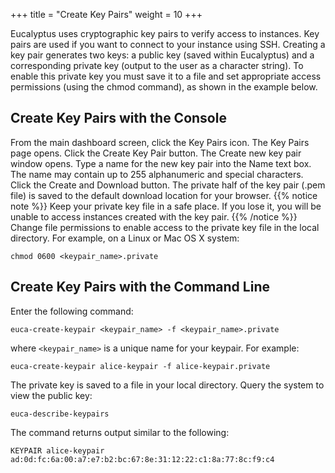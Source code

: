 +++
title = "Create Key Pairs"
weight = 10
+++

Eucalyptus uses cryptographic key pairs to verify access to instances. Key pairs are used if you want to connect to your instance using SSH. Creating a key pair generates two keys: a public key (saved within Eucalyptus) and a corresponding private key (output to the user as a character string). To enable this private key you must save it to a file and set appropriate access permissions (using the chmod command), as shown in the example below. 


## Create Key Pairs with the Console
From the main dashboard screen, click the Key Pairs icon. The Key Pairs page opens. Click the Create Key Pair button. The Create new key pair window opens. Type a name for the new key pair into the Name text box. The name may contain up to 255 alphanumeric and special characters. Click the Create and Download button. The private half of the key pair (.pem file) is saved to the default download location for your browser. 
{{% notice note %}}
Keep your private key file in a safe place. If you lose it, you will be unable to access instances created with the key pair. 
{{% /notice %}}
Change file permissions to enable access to the private key file in the local directory. For example, on a Linux or Mac OS X system: 

    chmod 0600 <keypair_name>.private


## Create Key Pairs with the Command Line
Enter the following command: 

    euca-create-keypair <keypair_name> -f <keypair_name>.private

where `<keypair_name>` is a unique name for your keypair. For example: 



    euca-create-keypair alice-keypair -f alice-keypair.private 

The private key is saved to a file in your local directory. Query the system to view the public key: 

    euca-describe-keypairs

The command returns output similar to the following: 

    KEYPAIR alice-keypair ad:0d:fc:6a:00:a7:e7:b2:bc:67:8e:31:12:22:c1:8a:77:8c:f9:c4

